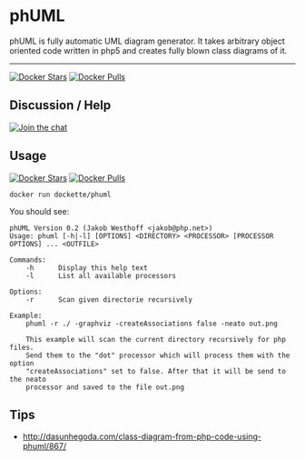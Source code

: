 # phUML

phUML is fully automatic UML diagram generator. It takes arbitrary object oriented code written in php5 and creates fully blown class diagrams of it.

-----

[![Docker Stars](https://img.shields.io/docker/stars/dockette/phuml.svg?style=flat)](https://hub.docker.com/r/dockette/phuml/)
[![Docker Pulls](https://img.shields.io/docker/pulls/dockette/phuml.svg?style=flat)](https://hub.docker.com/r/dockette/phuml/)

## Discussion / Help

[![Join the chat](https://img.shields.io/gitter/room/dockette/dockette.svg?style=flat-square)](https://gitter.im/dockette/dockette?utm_source=badge&utm_medium=badge&utm_campaign=pr-badge&utm_content=badge)

## Usage

[![Docker Stars](https://img.shields.io/docker/stars/dockette/phuml.svg?style=flat)](https://hub.docker.com/r/dockette/phuml/)
[![Docker Pulls](https://img.shields.io/docker/pulls/dockette/phuml.svg?style=flat)](https://hub.docker.com/r/dockette/phuml/)

```
docker run dockette/phuml
```

You should see:

```
phUML Version 0.2 (Jakob Westhoff <jakob@php.net>)
Usage: phuml [-h|-l] [OPTIONS] <DIRECTORY> <PROCESSOR> [PROCESSOR OPTIONS] ... <OUTFILE>

Commands:
    -h      Display this help text
    -l      List all available processors

Options:
    -r      Scan given directorie recursively

Example:
    phuml -r ./ -graphviz -createAssociations false -neato out.png

    This example will scan the current directory recursively for php files.
    Send them to the "dot" processor which will process them with the option
    "createAssociations" set to false. After that it will be send to the neato
    processor and saved to the file out.png
```

## Tips

- http://dasunhegoda.com/class-diagram-from-php-code-using-phuml/867/